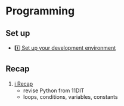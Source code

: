 # Programming

## Set up

- [1️⃣ Set up your development environment](01.setup)

## Recap

1. [ℹ️ Recap](02.recap)
    - revise Python from 11DIT
    - loops, conditions, variables, constants

